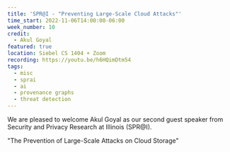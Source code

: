 ```yaml
---
title: 'SPR@I - "Preventing Large-Scale Cloud Attacks"'
time_start: 2022-11-06T14:00:00-06:00
week_number: 10
credit:
  - Akul Goyal
featured: true
location: Siebel CS 1404 + Zoom
recording: https://youtu.be/h6HQimDtm54
tags:
  - misc
  - sprai
  - ai
  - provenance graphs
  - threat detection
---
```

We are pleased to welcome Akul Goyal as our second guest speaker from Security and Privacy Research at Illinois (SPR@I).

"The Prevention of Large-Scale Attacks on Cloud Storage"